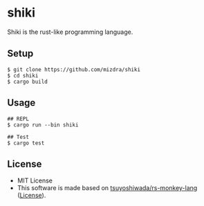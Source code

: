 # shiki
Shiki is the rust-like programming language.


## Setup
```
$ git clone https://github.com/mizdra/shiki
$ cd shiki
$ cargo build
```


## Usage
```
## REPL
$ cargo run --bin shiki

## Test
$ cargo test
```

## License
- MIT License
- This software is made based on [tsuyoshiwada/rs-monkey-lang](https://github.com/tsuyoshiwada/rs-monkey-lang) ([License](https://raw.githubusercontent.com/tsuyoshiwada/rs-monkey-lang/2189321538e58416708bea361b1c080a3f9c7c49/LICENSE)).
